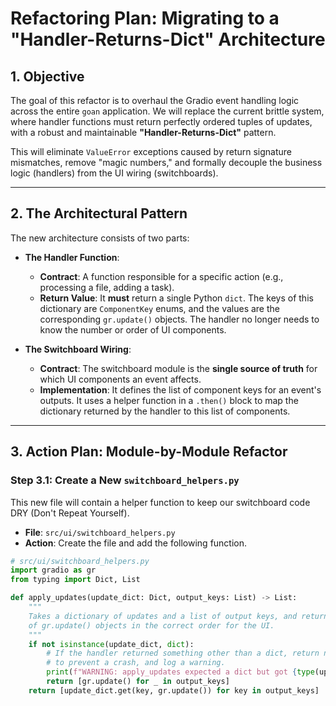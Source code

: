 # Refactoring Plan: Migrating to a "Handler-Returns-Dict" Architecture

## 1. Objective

The goal of this refactor is to overhaul the Gradio event handling logic across the entire `goan` application. We will replace the current brittle system, where handler functions must return perfectly ordered tuples of updates, with a robust and maintainable **"Handler-Returns-Dict"** pattern.

This will eliminate `ValueError` exceptions caused by return signature mismatches, remove "magic numbers," and formally decouple the business logic (handlers) from the UI wiring (switchboards).

---

## 2. The Architectural Pattern

The new architecture consists of two parts:

* **The Handler Function**:
    * **Contract**: A function responsible for a specific action (e.g., processing a file, adding a task).
    * **Return Value**: It **must** return a single Python `dict`. The keys of this dictionary are `ComponentKey` enums, and the values are the corresponding `gr.update()` objects. The handler no longer needs to know the number or order of UI components.

* **The Switchboard Wiring**:
    * **Contract**: The switchboard module is the **single source of truth** for which UI components an event affects.
    * **Implementation**: It defines the list of component keys for an event's outputs. It uses a helper function in a `.then()` block to map the dictionary returned by the handler to this list of components.

---

## 3. Action Plan: Module-by-Module Refactor

### Step 3.1: Create a New `switchboard_helpers.py`

This new file will contain a helper function to keep our switchboard code DRY (Don't Repeat Yourself).

* **File**: `src/ui/switchboard_helpers.py`
* **Action**: Create the file and add the following function.

```python
# src/ui/switchboard_helpers.py
import gradio as gr
from typing import Dict, List

def apply_updates(update_dict: Dict, output_keys: List) -> List:
    """
    Takes a dictionary of updates and a list of output keys, and returns a list
    of gr.update() objects in the correct order for the UI.
    """
    if not isinstance(update_dict, dict):
        # If the handler returned something other than a dict, return no-op updates
        # to prevent a crash, and log a warning.
        print(f"WARNING: apply_updates expected a dict but got {type(update_dict)}. Returning no-op updates.")
        return [gr.update() for _ in output_keys]
    return [update_dict.get(key, gr.update()) for key in output_keys]